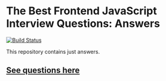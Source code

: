 # The Best Frontend JavaScript Interview Questions: Answers

[![Build Status][build]](https://circleci.com/gh/bcherny/frontend-interview-questions)

[build]: https://img.shields.io/circleci/project/bcherny/frontend-interview-questions.svg?branch=master&style=flat-square

This repository contains just answers.

## [See questions here](https://borischerny.com/javascript/%22functional/programming%22/2017/06/09/Frontend-Interview-Questions.html)

